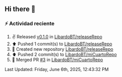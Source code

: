## Hi there 👋

<!--
**LibardoBT/LibardoBT** is a ✨ _special_ ✨ repository because its `README.md` (this file) appears on your GitHub profile.

Here are some ideas to get you started:

- 🔭 I’m currently working on ...
- 🌱 I’m currently learning ...
- 👯 I’m looking to collaborate on ...
- 🤔 I’m looking for help with ...
- 💬 Ask me about ...
- 📫 How to reach me: ...
- 😄 Pronouns: ...
- ⚡ Fun fact: ...
-->
### :zap: Actividad reciente
<!--RECENT_ACTIVITY:start-->
1. ✌️ Released [v0.1.0](https://github.com/LibardoBT/releaseRepo/releases/tag/v0.1.0) in [LibardoBT/releaseRepo](https://github.com/LibardoBT/releaseRepo)<br>
2. ⬆️ Pushed 1 commit(s) to [LibardoBT/releaseRepo](https://github.com/LibardoBT/releaseRepo)<br>
3. 📔 Created new repository [LibardoBT/releaseRepo](https://github.com/LibardoBT/releaseRepo)<br>
4. ⬆️ Pushed 2 commit(s) to [LibardoBT/miCuartoRepo](https://github.com/LibardoBT/miCuartoRepo)<br>
5. 🎉 Merged PR [#3](https://github.com/LibardoBT/miCuartoRepo/pull/3) in [LibardoBT/miCuartoRepo](https://github.com/LibardoBT/miCuartoRepo)<br>
<!--RECENT_ACTIVITY:end-->
<!--RECENT_ACTIVITY:last_update-->
Last Updated: Friday, June 6th, 2025, 12:43:32 PM
<!--RECENT_ACTIVITY:last_update_end-->
